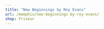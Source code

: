 ```yaml
---
title: "New Beginnings by Roy Evans"
url: /memphis/new-beginnings-by-roy-evans/
shop: Friseur
---
```

